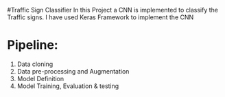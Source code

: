 #Traffic Sign Classifier
In this Project a CNN is implemented to classify the Traffic signs. I have used Keras Framework to implement the CNN

# Pipeline:
1. Data cloning 
2. Data pre-processing and Augmentation 
3. Model Definition 
4. Model Training, Evaluation & testing



